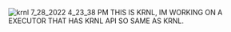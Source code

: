 ![krnl 7_28_2022 4_23_38 PM](https://user-images.githubusercontent.com/110137940/181630497-65e883c0-b3ba-41f2-bc5c-ac1e893ce036.png)
THIS IS KRNL,
IM WORKING ON A EXECUTOR THAT HAS KRNL API SO SAME AS KRNL.
